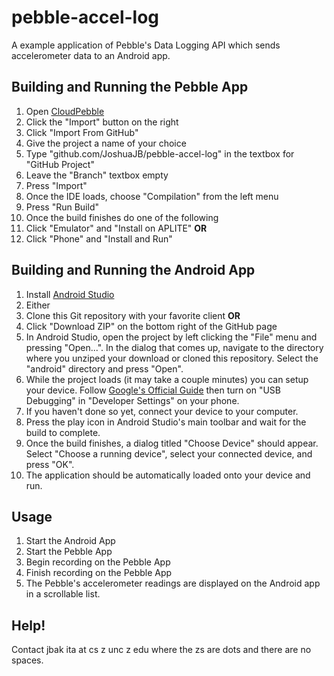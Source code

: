 # pebble-accel-log
A example application of Pebble's Data Logging API which sends accelerometer data to an Android app.

## Building and Running the Pebble App
1. Open [CloudPebble](https://cloudpebble.net)
2. Click the "Import" button on the right
3. Click "Import From GitHub"
4. Give the project a name of your choice
5. Type "github.com/JoshuaJB/pebble-accel-log" in the textbox for "GitHub Project"
6. Leave the "Branch" textbox empty
7. Press "Import"
8. Once the IDE loads, choose "Compilation" from the left menu
9. Press "Run Build"
10. Once the build finishes do one of the following
  1. Click "Emulator" and "Install on APLITE" **OR**
  2. Click "Phone" and "Install and Run"

## Building and Running the Android App
1. Install [Android Studio](http://developer.android.com/sdk/index.html)
2. Either
 1. Clone this Git repository with your favorite client **OR**
 2. Click "Download ZIP" on the bottom right of the GitHub page
3. In Android Studio, open the project by left clicking the "File" menu and pressing "Open...". In the dialog that comes up, navigate to the directory where you unziped your download or cloned this repository. Select the "android" directory and press "Open".
4. While the project loads (it may take a couple minutes) you can setup your device. Follow [Google's Official Guide](http://developer.android.com/tools/device.html) then turn on "USB Debugging" in "Developer Settings" on your phone.
5. If you haven't done so yet, connect your device to your computer.
6. Press the play icon in Android Studio's main toolbar and wait for the build to complete.
7. Once the build finishes, a dialog titled "Choose Device" should appear. Select "Choose a running device", select your connected device, and press "OK".
8. The application should be automatically loaded onto your device and run.

## Usage
1. Start the Android App
2. Start the Pebble App
3. Begin recording on the Pebble App
4. Finish recording on the Pebble App
5. The Pebble's accelerometer readings are displayed on the Android app in a scrollable list.

## Help!
Contact jbak ita at cs z unc z edu where the zs are dots and there are no spaces.
